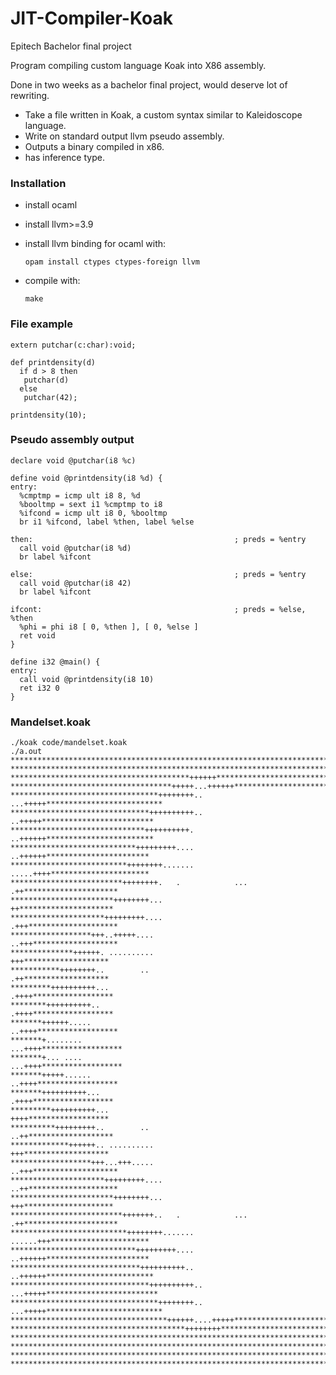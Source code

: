 # JIT-Compiler-Koak
Epitech Bachelor final project

Program compiling custom language Koak into X86 assembly.

Done in two weeks as a bachelor final project, would deserve lot of rewriting.

* Take a file written in Koak, a custom syntax similar to Kaleidoscope language.
* Write on standard output llvm pseudo assembly.
* Outputs a binary compiled in x86.
* has inference type.

### Installation

* install ocaml

* install llvm>=3.9

* install llvm binding for ocaml with:

      opam install ctypes ctypes-foreign llvm
* compile with:

      make
### File example
    extern putchar(c:char):void;

    def printdensity(d)
      if d > 8 then
       putchar(d)
      else
       putchar(42);

    printdensity(10);
    
### Pseudo assembly output
    declare void @putchar(i8 %c)

    define void @printdensity(i8 %d) {
    entry:
      %cmptmp = icmp ult i8 8, %d
      %booltmp = sext i1 %cmptmp to i8
      %ifcond = icmp ult i8 0, %booltmp
      br i1 %ifcond, label %then, label %else

    then:                                             ; preds = %entry
      call void @putchar(i8 %d)
      br label %ifcont

    else:                                             ; preds = %entry
      call void @putchar(i8 42)
      br label %ifcont

    ifcont:                                           ; preds = %else, %then
      %phi = phi i8 [ 0, %then ], [ 0, %else ]
      ret void
    }

    define i32 @main() {
    entry:
      call void @printdensity(i8 10)
      ret i32 0
    }
   
   
### Mandelset.koak

    ./koak code/mandelset.koak
    ./a.out
    ******************************************************************************
    ******************************************************************************
    ****************************************++++++********************************
    ************************************+++++...++++++****************************
    *********************************++++++++.. ...+++++**************************
    *******************************++++++++++..   ..+++++*************************
    ******************************++++++++++.     ..++++++************************
    ****************************+++++++++....      ..++++++***********************
    **************************++++++++.......      .....++++**********************
    *************************++++++++.   .            ... .++*********************
    ***********************++++++++...                     ++*********************
    *********************+++++++++....                    .+++********************
    ******************+++..+++++....                      ..+++*******************
    **************++++++. ..........                        +++*******************
    ***********++++++++..        ..                         .++*******************
    *********++++++++++...                                 .++++******************
    ********++++++++++..                                   .++++******************
    *******++++++.....                                    ..++++******************
    *******+........                                     ...++++******************
    *******+... ....                                     ...++++******************
    *******+++++......                                    ..++++******************
    *******++++++++++...                                   .++++******************
    *********++++++++++...                                  ++++******************
    **********+++++++++..        ..                        ..++*******************
    *************++++++.. ..........                        +++*******************
    ******************+++...+++.....                      ..+++*******************
    *********************+++++++++....                    ..++********************
    ***********************++++++++...                     +++********************
    *************************+++++++..   .            ... .++*********************
    **************************++++++++.......      ......+++**********************
    ****************************+++++++++....      ..++++++***********************
    *****************************++++++++++..     ..++++++************************
    *******************************++++++++++..  ...+++++*************************
    *********************************++++++++.. ...+++++**************************
    ***********************************++++++....+++++****************************
    ***************************************++++++++*******************************
    ******************************************************************************
    ******************************************************************************
    ******************************************************************************
    ******************************************************************************
    
